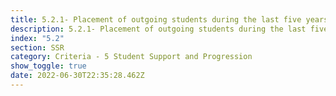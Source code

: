 ```yaml
---
title: 5.2.1- Placement of outgoing students during the last five years
description: 5.2.1- Placement of outgoing students during the last five years
index: "5.2"
section: SSR
category: Criteria - 5 Student Support and Progression
show_toggle: true
date: 2022-06-30T22:35:28.462Z
---
```

